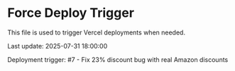 # Force Deploy Trigger

This file is used to trigger Vercel deployments when needed.

Last update: 2025-07-31 18:00:00

Deployment trigger: #7 - Fix 23% discount bug with real Amazon discounts